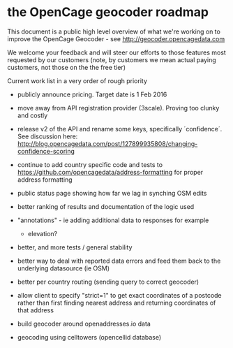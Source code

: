 the OpenCage geocoder roadmap
====================

This document is a public high level overview of what we're working on to improve the OpenCage Geocoder - see http://geocoder.opencagedata.com

We welcome your feedback and will steer our efforts to those features most requested by our customers (note, by customers we mean actual paying customers, not those on the the free tier)

Current work list in a very order of rough priority
- publicly announce pricing. Target date is 1 Feb 2016
- move away from API registration provider (3scale). Proving too clunky and costly
- release v2 of the API and rename some keys, specifically ´confidence´. See discussion here: http://blog.opencagedata.com/post/127899935808/changing-confidence-scoring
- continue to add country specific code and tests to https://github.com/opencagedata/address-formatting for proper address formatting
- public status page showing how far we lag in synching OSM edits

- better ranking of results and documentation of the logic used
- "annotations" - ie adding additional data to responses for example 
  - elevation?
- better, and more tests / general stability
- better way to deal with reported data errors and feed them back to
  the underlying datasource (ie OSM)
- better per country routing (sending query to correct geocoder)
- allow client to specify "strict=1" to get exact coordinates of a postcode rather than first finding nearest address and returning coordinates of that address
- build geocoder around openaddresses.io data
- geocoding using celltowers (opencellid database)
